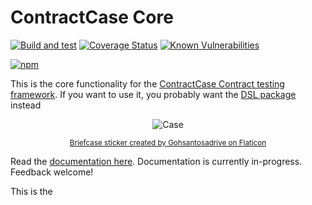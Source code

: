 # ContractCase Core

[![Build and test](https://github.com/case-contract-testing/case/actions/workflows/build-and-test.yml/badge.svg?branch=main)](https://github.com/case-contract-testing/case/actions/workflows/build-and-test.yml)
[![Coverage Status](https://coveralls.io/repos/github/case-contract-testing/case/badge.svg?branch=main)](https://coveralls.io/github/case-contract-testing/case?branch=main)
[![Known Vulnerabilities](https://snyk.io/test/github/case-contract-testing/case/badge.svg?targetFile=packages/case-core/package.json)](https://snyk.io/test/github/case-contract-testing/case?targetFile=packages/case-core/package.json)

[![npm](https://img.shields.io/npm/v/@contract-case/case-core.svg)](https://www.npmjs.com/package/@contract-case/case-core)

This is the core functionality for the [ContractCase Contract testing framework](https://case.contract-testing.io). If you want to use it, you probably want the [DSL package](https://www.npmjs.com/package/@contract-case/contract-case-jest) instead

<span align="center">

![Case](https://github.com/case-contract-testing/case/raw/main/docs/suitcase.png)

<sub>[Briefcase sticker created by Gohsantosadrive on Flaticon](https://www.flaticon.com/free-stickers/law)</sub>

</span>

Read the [documentation here](https://case.contract-testing.io/docs/intro/). Documentation is currently in-progress. Feedback welcome!

This is the
